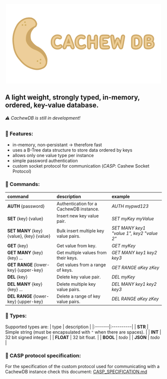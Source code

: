 
<p align="center" width="100%" backround-color="red">
    <img src="./images/cachew-logo.png" width="500">
</p>

## A light weight, strongly typed, in-memory, ordered, key-value database.
###### ⚠️ CachewDB is still in development!

### :memo: Features:
- in-memory, non-persistant -> therefore fast
- uses a B-Tree data structure to store data ordered by keys
- allows only one value type per instance
- simple password authentication
- custom socket protocol for communication (_CASP_: Cashew Socket Protocol)

### :memo: Commands:
| command | description | example |
|:-------|:----------|:-------|
| **AUTH** {password} | Authentication for a CachewDB instance. | *AUTH mypwd123* |
| **SET** {key} {value} | Insert new key value pair. | *SET myKey myValue* |
| **SET MANY** {key} {value}, {key} {value} | Bulk insert multiple key value pairs. | *SET MANY key1 "value 1", key2 "value 2"* |
| **GET** {key} | Get value from key. | *GET myKey* |
| **GET MANY** {key} {key} ... | Get multiple values from their keys. | *GET MANY key1 key2 key3* |
| **GET RANGE** {lower-key} {upper-key} | Get values from a range of keys. | *GET RANGE aKey zKey* |
| **DEL** {key} | Delete key value pair. | *DEL myKey* |
| **DEL MANY** {key} {key} ... | Delete multiple key value pairs. | *DEL MANY key1 key2 key3* |
| **DEL RANGE** {lower-key} {upper-key} | Delete a range of key value pairs. | *DEL RANGE aKey zKey* |

### :memo: Types:
Supported types are:
| type | description |
|:-------|:----------|
| **STR** | Simple string (must be encapsulated with ``"`` when there are spaces). |
| **INT** | 32 bit signed integer. |
| **FLOAT** | 32 bit float. |
| **BOOL** | *todo* |
| **JSON** | *todo* |


### :memo: CASP protocol specification:
For the specification of the custom protocol used for communicating with a CachewDB instance check this document: [CASP_SPECIFICATION.md](./CASP_SPECIFICATION.md)
